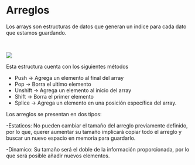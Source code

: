 # Arreglos

Los arrays son estructuras de datos que generan un indice para cada dato que estamos guardando.

<br>

![](https://es.wikieducator.org/images/6/6b/ArrayPHP.png)

Esta estructura cuenta con los siguientes métodos

- Push -> Agrega un elemento al final del array
- Pop -> Borra el ultimo elemento
- Unshift -> Agrega un elemento al inicio del array
- Shift -> Borra el primer elemento
- Splice -> Agrega un elemento en una posición específica del array.

Los arreglos se presentan en dos tipos:

-Estaticos: No pueden cambiar el tamaño del arreglo previamente definido, por lo que, querer aumentar su tamaño implicará copiar todo el arreglo y buscar un nuevo espacio en memoria para guardarlo.

-Dinamico: Su tamaño será el doble de la información proporcionada, por lo que será posible añadir nuevos elementos.